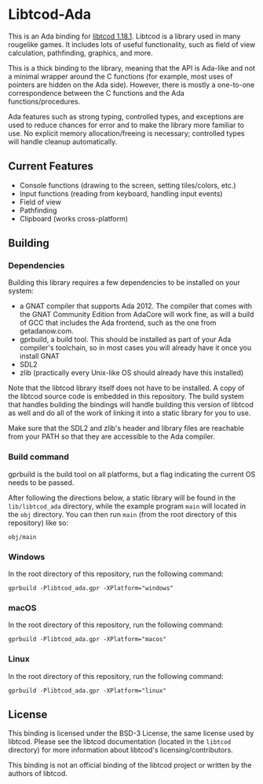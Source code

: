 # Libtcod-Ada

This is an Ada binding for [libtcod 1.18.1](https://github.com/libtcod/libtcod). Libtcod
is a library used in many rougelike games. It includes lots of useful functionality,
such as field of view calculation, pathfinding, graphics, and more.

This is a thick binding to the library, meaning that the API is Ada-like and not a minimal
wrapper around the C functions (for example, most uses of pointers are hidden on the Ada side).
However, there is mostly a one-to-one correspondence between the C functions and the
Ada functions/procedures.

Ada features such as strong typing, controlled types, and exceptions are used to reduce
chances for error and to make the library more familiar to use. No explicit memory
allocation/freeing is necessary; controlled types will handle cleanup automatically.

## Current Features

- Console functions (drawing to the screen, setting tiles/colors, etc.)
- Input functions (reading from keyboard, handling input events)
- Field of view
- Pathfinding
- Clipboard (works cross-platform)

## Building

### Dependencies

Building this library requires a few dependencies to be installed on your system:

- a GNAT compiler that supports Ada 2012. The compiler that comes with the GNAT
Community Edition from AdaCore will work fine, as will a build of GCC that includes the Ada
frontend, such as the one from getadanow.com.
- gprbuild, a build tool. This should be installed as part of your Ada compiler's toolchain,
so in most cases you will already have it once you install GNAT
- SDL2
- zlib (practically every Unix-like OS should already have this installed)

Note that the libtcod library itself does not have to be installed. A copy of the libtcod
source code is embedded in this repository. The build system that handles building
the bindings will handle building this version of libtcod as well and do all of the
work of linking it into a static library for you to use.

Make sure that the SDL2 and zlib's header and library files are reachable from your PATH
so that they are accessible to the Ada compiler.

### Build command

gprbuild is the build tool on all platforms, but a flag indicating the current OS needs to
be passed.

After following the directions below, a static library will be found in the `lib/libtcod_ada`
directory, while the example program `main` will located in the `obj` directory. You can then
run `main` (from the root directory of this repository) like so:

```
obj/main
```

### Windows

In the root directory of this repository, run the following command:

```
gprbuild -Plibtcod_ada.gpr -XPlatform="windows"
```

### macOS

In the root directory of this repository, run the following command:

```
gprbuild -Plibtcod_ada.gpr -XPlatform="macos"
```

### Linux

In the root directory of this repository, run the following command:

```
gprbuild -Plibtcod_ada.gpr -XPlatform="linux"
```

## License

This binding is licensed under the BSD-3 License, the same license used by libtcod. Please
see the libtcod documentation (located in the `libtcod` directory) for more information
about libtcod's licensing/contributors.

This binding is not an official binding of the libtcod project or written by the authors
of libtcod.
